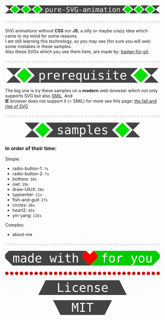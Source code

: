 <p align="center">
  <img src="svg/pure-svg-animation.svg" />
</p>

<img src="svg/hr.svg" />

SVG animations without **CSS** nor **JS**; a silly or maybe crazy idea which came to my mind for some reasons.  
I am still learning this technology, so you may see (for sure you will see) some mistakes in these samples.  
Also these SVGs which you see them here, are made by: <a href="https://github.com/k-five/badge-for-git">badge-for-git</a>.

<img src="svg/hr.svg" />

<p align="center">
  <img src="svg/prerequisite.svg" />
</p>

The big one is try these samples on a **modern** web-browser which not only supports SVG but also <a href="https://en.wikipedia.org/wiki/Synchronized_Multimedia_Integration_Language">SMIL</a>. And  
**IE** browser does not support it (= SMIL) for more see this page: <a href="https://www.siliconpublishing.com/blog/2015/12/the-fall-and-rise-of-svg">the fall and rise of SVG</a>

<img src="svg/hr.svg" />

<p align="center">
  <img src="svg/samples.svg" />
</p>

### In order of their time:  

Simple:  

 - radio-button-1: `?s`
 - radio-button-2: `?s`
 - buttons: `18s`
 - owl: `19s`
 - draw-UIUX: `20s`
 - typewriter: `21s`
 - fish-and-gull: `27s`
 - circles: `28s`
 - heart2: `43s`
 - yin-yang: `115s`

Complex:  

 - about-me

<img src="svg/hr.svg" />

<p align="center">
  <img src="svg/made-for-you.svg" />
</p>

<p align="center">
  <img src="svg/line-5-500.svg" />
</p>

<p align="center">
  <img src="svg/license.svg" />
</p>

<p align="center">
  <img src="svg/MIT.svg" />
</p>
